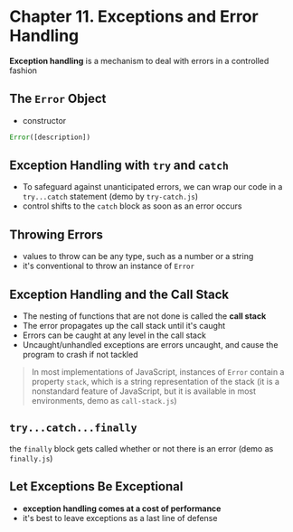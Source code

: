 # Chapter 11. Exceptions and Error Handling  

**Exception handling** is a mechanism to deal with errors in a controlled fashion  

## The `Error` Object  
+ constructor    
```javascript
Error([description])
```

## Exception Handling with `try` and `catch`    
+ To safeguard against unanticipated errors, we can wrap our code in a `try...catch` statement (demo by `try-catch.js`)  
+ control shifts to the `catch` block as soon as an error occurs  

## Throwing Errors  
+ values to throw can be any type, such as a number or a string  
+ it's conventional to throw an instance of `Error`  

## Exception Handling and the Call Stack  
+ The nesting of functions that are not done is called the **call stack**    
+ The error propagates up the call stack until it's caught  
+ Errors can be caught at any level in the call stack  
+ Uncaught/unhandled exceptions are errors uncaught, and cause the program to crash if not tackled 

> In most implementations of JavaScript, instances of `Error` contain a property `stack`, which is a string representation of the stack (it is a nonstandard feature of JavaScript, but it is available in most environments, demo as `call-stack.js`)  

## `try...catch...finally`  
the `finally` block gets called whether or not there is an error (demo as `finally.js`)  

## Let Exceptions Be Exceptional  
+ **exception handling comes at a cost of performance**   
+ it's best to leave exceptions as a last line of defense